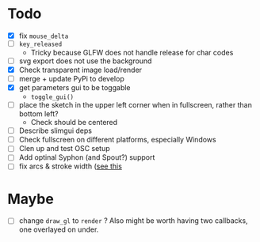 # Todo

- [x] fix `mouse_delta`
- [ ] `key_released`
  - Tricky because GLFW does not handle release for char codes
- [ ] svg export does not use the background
- [x] Check transparent image load/render
- [ ] merge + update PyPi to develop
- [x] get parameters gui to be toggable
  - `toggle_gui()`
- [ ] place the sketch in the upper left corner when in fullscreen, rather than bottom left?
  - Check should be centered
- [ ] Describe slimgui deps 
- [ ] Check fullscreen on different platforms, especially Windows
- [ ] Clen up and test OSC setup
- [ ] Add optinal Syphon (and Spout?) support
- [ ] fix arcs & stroke width ([see this](https://www.cairographics.org/cookbook/ellipses/)
# Maybe
- [ ] change `draw_gl` to `render` ? Also might be worth having two callbacks, one overlayed on under. 
